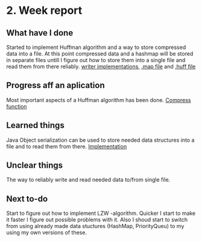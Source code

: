 # 2. Week report

## What have I done

Started to implement Huffman algorithm and a way to store compressed data into a file. At this point compressed data and a hashmap will be stored in separate files untill I figure out how to store them into a single file and read them from there reliably. [writer implementations](https://github.com/HegePI/tiralabra-p2-compression-algorithms/pull/1/files#diff-af4d7cc59cf3b4ad1606dd7adec942e6327ddcec4a3ddcba4fe0536431e8f779R10), [.map file](https://github.com/HegePI/tiralabra-p2-compression-algorithms/pull/1/files#diff-af4d7cc59cf3b4ad1606dd7adec942e6327ddcec4a3ddcba4fe0536431e8f779R12) and [.huff file](https://github.com/HegePI/tiralabra-p2-compression-algorithms/pull/1/files#diff-af4d7cc59cf3b4ad1606dd7adec942e6327ddcec4a3ddcba4fe0536431e8f779R18)

## Progress aff an aplication

Most important aspects of a Huffman algorithm has been done. [Compress function](https://github.com/HegePI/tiralabra-p2-compression-algorithms/blob/master/src/main/java/compressionAlgorithms/Huffman.java#L15)

## Learned things

Java Object serialization can be used to store needed data structures into a file and to read them from there. [Implementation](https://github.com/HegePI/tiralabra-p2-compression-algorithms/pull/1/files#diff-af4d7cc59cf3b4ad1606dd7adec942e6327ddcec4a3ddcba4fe0536431e8f779R13)

## Unclear things

The way to reliably write and read needed data to/from single file.

## Next to-do

Start to figure out how to implement LZW -algorithm. Quicker I start to make it faster I figure out possible problems with it. Also I shoud start to switch from using already made data stuctures (HashMap, PriorityQueu) to my using my own versions of these.
